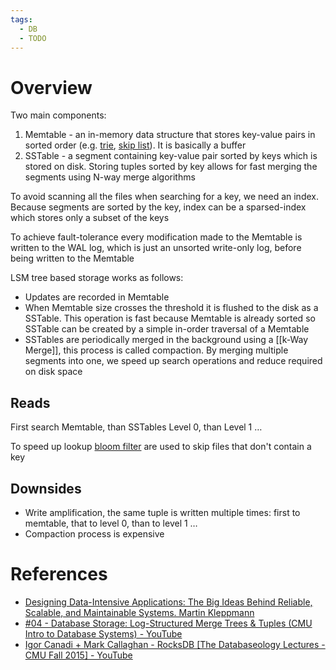 ```yaml
---
tags:
  - DB
  - TODO
---
```


# Overview

Two main components:

1. Memtable - an in-memory data structure that stores key-value pairs in sorted order (e.g. [trie](Trie.md), [skip list](Skip%20List.md)). It is basically a buffer
2. SSTable - a segment containing key-value pair sorted by keys which is stored on disk. Storing tuples sorted by key allows for fast merging the segments using N-way merge algorithms

To avoid scanning all the files when searching for a key, we need an index. Because segments are sorted by the key, index can be a sparsed-index which stores only a subset of the keys

To achieve fault-tolerance every modification made to the Memtable is written to the WAL log, which is just an unsorted write-only log, before being written to the Memtable

LSM tree based storage works as follows:

- Updates are recorded in Memtable
- When Memtable size crosses the threshold it is flushed to the disk as a SSTable. This operation is fast because Memtable is already sorted so SSTable can be created by a simple in-order traversal of a Memtable
- SSTables are periodically merged in the background using a [[k-Way Merge]], this process is called compaction. By merging multiple segments into one, we speed up search operations and reduce required on disk space

## Reads

First search Memtable, than SSTables Level 0, than Level 1 …

To speed up lookup [bloom filter](Bloom%20Filter.md) are used to skip files that don't contain a key

## Downsides

- Write amplification, the same tuple is written multiple times: first to memtable, that to level 0, than to level 1 …
- Compaction process is expensive

# References

- [Designing Data-Intensive Applications: The Big Ideas Behind Reliable, Scalable, and Maintainable Systems. Martin Kleppmann](References.md#Designing%20Data-Intensive%20Applications%20The%20Big%20Ideas%20Behind%20Reliable,%20Scalable,%20and%20Maintainable%20Systems.%20Martin%20Kleppmann)
- [#04 - Database Storage: Log-Structured Merge Trees & Tuples (CMU Intro to Database Systems) - YouTube](https://youtu.be/IHtVWGhG0Xg?si=8GTwd05Zwr6Xiblu)
- [Igor Canadi + Mark Callaghan - RocksDB \[The Databaseology Lectures - CMU Fall 2015\] - YouTube](https://youtu.be/jGCv4r8CJEI?si=qIamBMvkM-llfA47)
